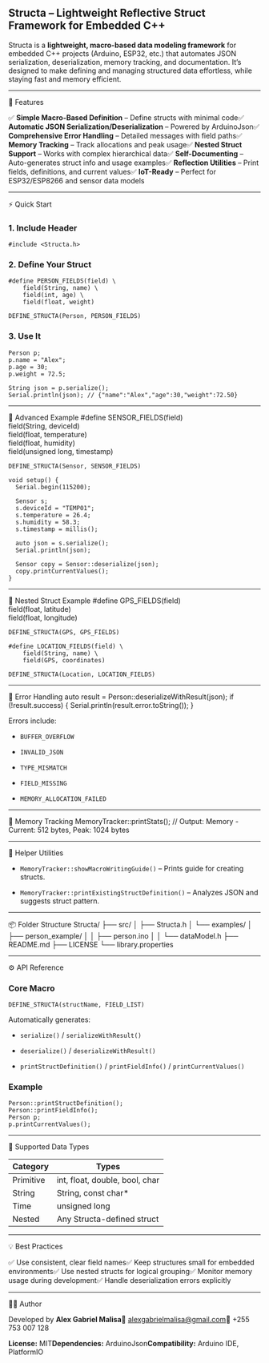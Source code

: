 ## Structa – Lightweight Reflective Struct Framework for Embedded C++ ##

Structa is a **lightweight, macro-based data modeling framework** for embedded C++ projects (Arduino, ESP32, etc.) that automates JSON serialization, deserialization, memory tracking, and documentation. It’s designed to make defining and managing structured data effortless, while staying fast and memory efficient.

* * *

🚀 Features

✅ **Simple Macro-Based Definition** – Define structs with minimal code✅ **Automatic JSON Serialization/Deserialization** – Powered by ArduinoJson✅ **Comprehensive Error Handling** – Detailed messages with field paths✅ **Memory Tracking** – Track allocations and peak usage✅ **Nested Struct Support** – Works with complex hierarchical data✅ **Self-Documenting** – Auto-generates struct info and usage examples✅ **Reflection Utilities** – Print fields, definitions, and current values✅ **IoT-Ready** – Perfect for ESP32/ESP8266 and sensor data models

* * *

⚡ Quick Start

### 1. Include Header

    #include <Structa.h>

### 2. Define Your Struct

    #define PERSON_FIELDS(field) \
        field(String, name) \
        field(int, age) \
        field(float, weight)
    
    DEFINE_STRUCTA(Person, PERSON_FIELDS)

### 3. Use It

    Person p;
    p.name = "Alex";
    p.age = 30;
    p.weight = 72.5;
    
    String json = p.serialize();
    Serial.println(json); // {"name":"Alex","age":30,"weight":72.50}

* * *

🧠 Advanced Example
    #define SENSOR_FIELDS(field) \
        field(String, deviceId) \
        field(float, temperature) \
        field(float, humidity) \
        field(unsigned long, timestamp)

    DEFINE_STRUCTA(Sensor, SENSOR_FIELDS)

    void setup() {
      Serial.begin(115200);

      Sensor s;
      s.deviceId = "TEMP01";
      s.temperature = 26.4;
      s.humidity = 58.3;
      s.timestamp = millis();

      auto json = s.serialize();
      Serial.println(json);

      Sensor copy = Sensor::deserialize(json);
      copy.printCurrentValues();
    }

* * *

🧩 Nested Struct Example
    #define GPS_FIELDS(field) \
        field(float, latitude) \
        field(float, longitude)

    DEFINE_STRUCTA(GPS, GPS_FIELDS)

    #define LOCATION_FIELDS(field) \
        field(String, name) \
        field(GPS, coordinates)

    DEFINE_STRUCTA(Location, LOCATION_FIELDS)

* * *

🧰 Error Handling
    auto result = Person::deserializeWithResult(json);
    if (!result.success) {
      Serial.println(result.error.toString());
    }

Errors include:

* `BUFFER_OVERFLOW`

* `INVALID_JSON`

* `TYPE_MISMATCH`

* `FIELD_MISSING`

* `MEMORY_ALLOCATION_FAILED`

* * *

💾 Memory Tracking
    MemoryTracker::printStats();
    // Output: Memory - Current: 512 bytes, Peak: 1024 bytes

* * *

🧱 Helper Utilities

* `MemoryTracker::showMacroWritingGuide()` – Prints guide for creating structs.

* `MemoryTracker::printExistingStructDefinition()` – Analyzes JSON and suggests struct pattern.

* * *

📦 Folder Structure
    Structa/
    ├── src/
    │   ├── Structa.h
    │   └── examples/
    │       ├── person_example/
    │       │   ├── person.ino
    │       │   └── dataModel.h
    ├── README.md
    ├── LICENSE
    └── library.properties

* * *

⚙️ API Reference

### Core Macro

    DEFINE_STRUCTA(structName, FIELD_LIST)

Automatically generates:

* `serialize()` / `serializeWithResult()`

* `deserialize()` / `deserializeWithResult()`

* `printStructDefinition()` / `printFieldInfo()` / `printCurrentValues()`

### Example

    Person::printStructDefinition();
    Person::printFieldInfo();
    Person p;
    p.printCurrentValues();

* * *

🧩 Supported Data Types

| Category  | Types                          |
| --------- | ------------------------------ |
| Primitive | int, float, double, bool, char |
| String    | String, const char*            |
| Time      | unsigned long                  |
| Nested    | Any Structa-defined struct     |

* * *

💡 Best Practices

✅ Use consistent, clear field names✅ Keep structures small for embedded environments✅ Use nested structs for logical grouping✅ Monitor memory usage during development✅ Handle deserialization errors explicitly

* * *

🧑‍💻 Author

Developed by **Alex Gabriel Malisa**📧 [alexgabrielmalisa@gmail.com](mailto:alexgabrielmalisa@gmail.com)📱 +255 753 007 128

**License:** MIT**Dependencies:** ArduinoJson**Compatibility:** Arduino IDE, PlatformIO
